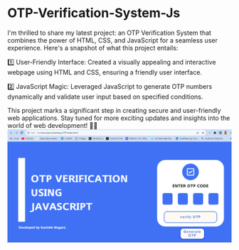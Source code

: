 # OTP-Verification-System-Js
I'm thrilled to share my latest project: an OTP Verification System that combines the power of HTML, CSS, and JavaScript for a seamless user experience. Here's a snapshot of what this project entails:

1️⃣ User-Friendly Interface: Created a visually appealing and interactive webpage using HTML and CSS, ensuring a friendly user interface.

2️⃣ JavaScript Magic: Leveraged JavaScript to generate OTP numbers dynamically and validate user input based on specified conditions.

This project marks a significant step in creating secure and user-friendly web applications. Stay tuned for more exciting updates and insights into the world of web development! 🚀🌐 
<img src="https://github.com/kanishk-magare/OTP-Verification-System-Js/blob/main/OTP-verification.png?raw=true">
